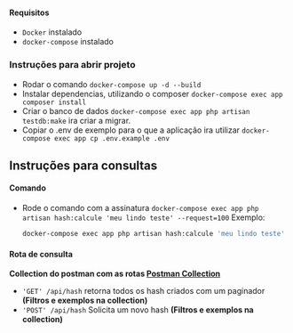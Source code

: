 #### Requisitos
 - `Docker` instalado
 - `docker-compose` instalado


### Instruções para abrir projeto
 
 - Rodar o comando `docker-compose up -d --build` 
 - Instalar dependencias, utilizando o composer `docker-compose exec app composer install`
 - Criar o banco de dados `docker-compose exec app php artisan testdb:make` ira criar a migrar.
 - Copiar o .env de exemplo para o que a aplicação ira utilizar `docker-compose exec app cp .env.example .env` 
## Instruções para consultas

#### Comando

 - Rode o comando com a assinatura `docker-compose exec app php artisan hash:calcule 'meu lindo teste' --request=100`
 Exemplo: 
     ````bash
    docker-compose exec app php artisan hash:calcule 'meu lindo teste' --request=12 

#### Rota de consulta

**Collection do postman com as rotas [Postman Collection](./calcule-hash.collection.json)**

 - `'GET' /api/hash`  retorna todos os hash criados com um paginador **(Filtros e exemplos na collection)**
 - `'POST' /api/hash` Solicita um novo hash **(Filtros e exemplos na collection)**
